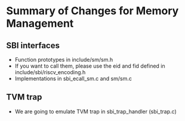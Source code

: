 # Summary of Changes for Memory Management

## SBI interfaces

* Function prototypes in include/sm/sm.h
* If you want to call them, please use the eid and fid defined in include/sbi/riscv_encoding.h
* Implementations in sbi_ecall_sm.c and sm/sm.c

## TVM trap

* We are going to emulate TVM trap in sbi_trap_handler (sbi_trap.c)
